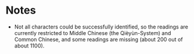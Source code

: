 # Notes

* Not all characters could be successfully identified, so the readings are currently restricted to Middle Chinese (the Qièyùn-System) and Common Chinese, and some readings are missing (about 200 out of about 1100).
